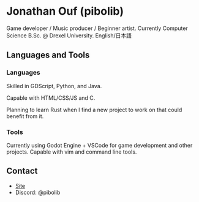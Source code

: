 # Jonathan Ouf (pibolib)

Game developer / Music producer / Beginner artist. Currently Computer Science B.Sc. @ Drexel University.
English/日本語

## Languages and Tools

### Languages
Skilled in GDScript, Python, and Java.

Capable with HTML/CSS/JS and C.

Planning to learn Rust when I find a new project to work on that could benefit from it.

### Tools
Currently using Godot Engine + VSCode for game development and other projects. Capable with vim and command line tools.

## Contact

- [Site](https://www.jonathanouf.xyz)
- Discord: @pibolib
